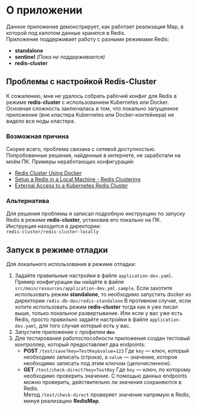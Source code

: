 # О приложении

Данное приложение демонстрирует, как работает реализация Map, в которой под капотом данные хранятся в Redis.  
Приложение поддерживает работу с разными режимами Redis:
- **standalone**
- **sentinel** *(Пока не поддерживается)*
- **redis-cluster**

## Проблемы с настройкой Redis-Cluster
К сожалению, мне не удалось собрать рабочий конфиг для Redis в режиме **redis-cluster** с использованием Kubernetes или Docker.  
Основная сложность заключалась в том, что локально запущенное приложение (вне кластера Kubernetes или Docker-контейнера) не видело все ноды кластера.

### Возможная причина
Скорее всего, проблема связана с сетевой доступностью.  
Попробованные решения, найденные в интернете, не заработали на моём ПК. Примеры неработающих конфигураций:
- [Redis Cluster Using Docker](https://medium.com/@ahmettuncertr/redis-cluster-using-docker-1c8458a93d4b)
- [Setup a Redis in a Local Machine - Redis Clustering](https://medium.com/@ishara11rathnayake/setup-a-redis-in-a-local-machine-redis-clustering-120289f71df5)
- [External Access to a Kubernetes Redis Cluster](https://dev.to/kermodebear/external-access-to-a-kuberenetes-redis-cluster-46n6)

### Альтернатива
Для решения проблемы я записал подробную инструкцию по запуску Redis в режиме **redis-cluster**, установив его локально на ПК.  
Инструкция находится в директории:  
`redis-cluster/redis-cluster-locally`

## Запуск в режиме отладки
Для локального использования в режиме отладки:
1. Задайте правильные настройки в файле `application-dev.yaml`.  
   Пример конфигурации вы найдёте в файле `src/main/resources/application-dev.yml.sample`.
   Если захотите использовать режим **standalone**, то необходимо запустить docker из директории `redis-db-dev/redis-standalone`
   В противном случае, если хотите использовать режим **redis-cluster** тогда как я уже писал выше, только локальное развертывание.
   Или если у вас уже есть Redis, просто правильно задайте настройки в файле `application-dev.yaml`, для того случая который есть у вас.
2. Запустите приложение с профилем **`dev`**.
3. Для тестирования работоспособности приложения создан тестовый контроллер, который предоставляет два endpoints:
    - **POST** `/test/save?key=TestKey&value=123`
      Где `key` — ключ, который необходимо записать (строка), а `value` — значение, которое необходимо записать под этим ключом (целочисленное).
    - **GET** `/test/check-direct?key=TestKey`
      Где `key` — ключ, по которому необходимо проверить значение.
С помощью данных endpoints можно проверить, действительно ли значения сохраняются в Redis.  
Метод `/test/check-direct` проверяет значение напрямую в Redis, минуя реализацию **RedisMap**.
